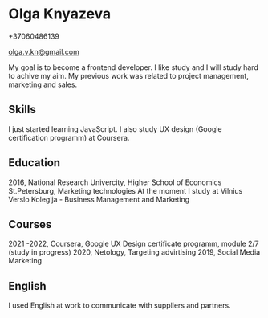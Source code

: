 # Olga Knyazeva

+37060486139

olga.v.kn@gmail.com

My goal is to become a frontend developer. 
I like study and I will study hard to achive my aim.
My previous work was related to project management, marketing and sales.

## Skills

I just started learning JavaScript.
I also study UX design (Google certification programm) at Coursera.

## Education

2016, National Research Univercity, Higher School of Economics St.Petersburg, Marketing technologies
At the moment I study at Vilnius Verslo Kolegija - Business Management and Marketing

## Courses

2021 -2022, Coursera, Google UX Design certificate programm, module 2/7 (study in progress)
2020, Netology, Targeting advirtising
2019, Social Media Marketing


## English

I used English at work to communicate with suppliers and partners.
